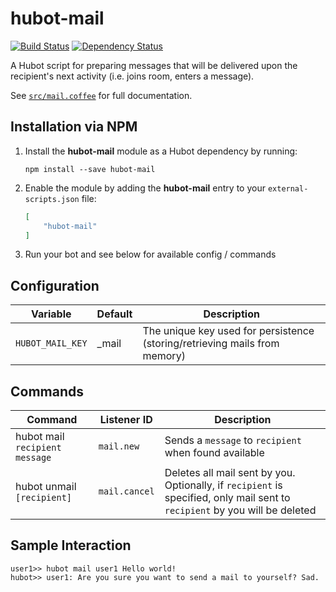 # hubot-mail

[![Build Status](https://travis-ci.org/ClaudeBot/hubot-mail.svg)](https://travis-ci.org/ClaudeBot/hubot-mail)
[![Dependency Status](https://david-dm.org/ClaudeBot/hubot-mail.svg)](https://david-dm.org/ClaudeBot/hubot-mail)

A Hubot script for preparing messages that will be delivered upon the recipient's next activity (i.e. joins room, enters a message).

See [`src/mail.coffee`](src/mail.coffee) for full documentation.


## Installation via NPM

1. Install the __hubot-mail__ module as a Hubot dependency by running:

    ```
    npm install --save hubot-mail
    ```

2. Enable the module by adding the __hubot-mail__ entry to your `external-scripts.json` file:

    ```json
    [
        "hubot-mail"
    ]
    ```

3. Run your bot and see below for available config / commands


## Configuration

Variable | Default | Description
--- | --- | ---
`HUBOT_MAIL_KEY` | _mail | The unique key used for persistence (storing/retrieving mails from memory)


## Commands

Command | Listener ID | Description
--- | --- | ---
hubot mail `recipient` `message` | `mail.new` | Sends a `message` to `recipient` when found available
hubot unmail `[recipient]` | `mail.cancel` | Deletes all mail sent by you. Optionally, if `recipient` is specified, only mail sent to `recipient` by you will be deleted


## Sample Interaction

```
user1>> hubot mail user1 Hello world!
hubot>> user1: Are you sure you want to send a mail to yourself? Sad.
```

